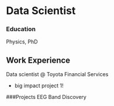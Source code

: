 # Data Scientist

### Education
Physics, PhD

## Work Experience
Data scientist @ Toyota Financial Services
- big impact project 1!

###Projects
EEG Band Discovery

